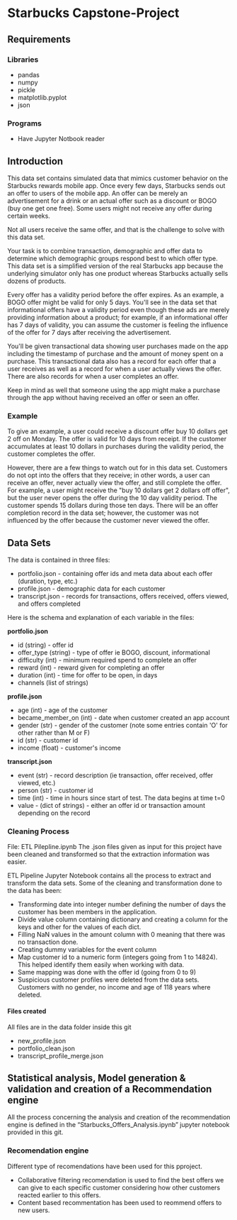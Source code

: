 # Starbucks Capstone-Project
## Requirements
### Libraries
* pandas
* numpy
* pickle
* matplotlib.pyplot
* json

### Programs
* Have Jupyter Notbook reader

## Introduction

This data set contains simulated data that mimics customer behavior on the Starbucks rewards mobile app. Once every few days, Starbucks sends out an offer to users of the mobile app. An offer can be merely an advertisement for a drink or an actual offer such as a discount or BOGO (buy one get one free). Some users might not receive any offer during certain weeks. 

Not all users receive the same offer, and that is the challenge to solve with this data set.

Your task is to combine transaction, demographic and offer data to determine which demographic groups respond best to which offer type. This data set is a simplified version of the real Starbucks app because the underlying simulator only has one product whereas Starbucks actually sells dozens of products.

Every offer has a validity period before the offer expires. As an example, a BOGO offer might be valid for only 5 days. You'll see in the data set that informational offers have a validity period even though these ads are merely providing information about a product; for example, if an informational offer has 7 days of validity, you can assume the customer is feeling the influence of the offer for 7 days after receiving the advertisement.

You'll be given transactional data showing user purchases made on the app including the timestamp of purchase and the amount of money spent on a purchase. This transactional data also has a record for each offer that a user receives as well as a record for when a user actually views the offer. There are also records for when a user completes an offer. 

Keep in mind as well that someone using the app might make a purchase through the app without having received an offer or seen an offer.

### Example

To give an example, a user could receive a discount offer buy 10 dollars get 2 off on Monday. The offer is valid for 10 days from receipt. If the customer accumulates at least 10 dollars in purchases during the validity period, the customer completes the offer.

However, there are a few things to watch out for in this data set. Customers do not opt into the offers that they receive; in other words, a user can receive an offer, never actually view the offer, and still complete the offer. For example, a user might receive the "buy 10 dollars get 2 dollars off offer", but the user never opens the offer during the 10 day validity period. The customer spends 15 dollars during those ten days. There will be an offer completion record in the data set; however, the customer was not influenced by the offer because the customer never viewed the offer.

## Data Sets

The data is contained in three files:

* portfolio.json - containing offer ids and meta data about each offer (duration, type, etc.)
* profile.json - demographic data for each customer
* transcript.json - records for transactions, offers received, offers viewed, and offers completed

Here is the schema and explanation of each variable in the files:

**portfolio.json**
* id (string) - offer id
* offer_type (string) - type of offer ie BOGO, discount, informational
* difficulty (int) - minimum required spend to complete an offer
* reward (int) - reward given for completing an offer
* duration (int) - time for offer to be open, in days
* channels (list of strings)

**profile.json**
* age (int) - age of the customer 
* became_member_on (int) - date when customer created an app account
* gender (str) - gender of the customer (note some entries contain 'O' for other rather than M or F)
* id (str) - customer id
* income (float) - customer's income

**transcript.json**
* event (str) - record description (ie transaction, offer received, offer viewed, etc.)
* person (str) - customer id
* time (int) - time in hours since start of test. The data begins at time t=0
* value - (dict of strings) - either an offer id or transaction amount depending on the record

### Cleaning Process
File: ETL Pilepline.ipynb
The .json files given as input for this project have been cleaned and transformed so that the extraction information was easier. 

ETL Pipeline Jupyter Notebook contains all the process to extract and transform the data sets. Some of the cleaning and transformation done to the data has been:
* Transforming date into integer number defining the number of days the customer has been members in the application.
* Divide value column containing dictionary and creating a column for the keys and other for the values of each dict. 
* Filling NaN values in the amount column with 0 meaning that there was no transaction done.
* Creating dummy variables for the event column
* Map customer id to a numeric form (integers going from 1 to 14824). This helped identify them easily when working with data.
* Same mapping was done with the offer id (going from 0 to 9)
* Suspicious customer profiles were deleted from the data sets. Customers with no gender, no income and age of 118 years where deleted.

#### Files created
All files are in the data folder inside this git
* new_profile.json
* portfolio_clean.json
* transcript_profile_merge.json
 
 ## Statistical analysis, Model generation & validation and creation of a Recommendation engine

All the process concerning the analysis and creation of the recommendation engine is defined in the “Starbucks_Offers_Analysis.ipynb” jupyter notebook provided in this git. 
### Recomendation engine
Different type of recomendations have been used for this pproject. 
* Collaborative filtering recomendation is used to find the best offers we can give to each specific customer considering how other customers reacted earlier to this offers. 
* Content based recommentation has been used to reommend offers to new users. 

